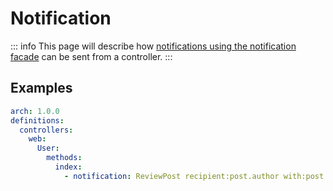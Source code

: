# Notification

::: info
This page will describe how [notifications using the notification facade](https://laravel.com/docs/10.x/notifications#using-the-notification-facade) can be sent from a controller.
:::

## Examples

```yaml
arch: 1.0.0
definitions:
  controllers:
    web:
      User:
        methods:
          index:
            - notification: ReviewPost recipient:post.author with:post
```
